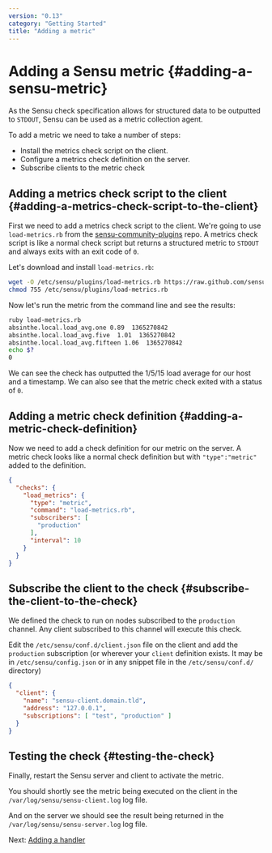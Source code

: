 ```yaml
---
version: "0.13"
category: "Getting Started"
title: "Adding a metric"
---
```


# Adding a Sensu metric {#adding-a-sensu-metric}

As the Sensu check specification allows for structured data to be
outputted to `STDOUT`, Sensu can be used as a metric collection agent.

To add a metric we need to take a number of steps:

* Install the metrics check script on the client.
* Configure a metrics check definition on the server.
* Subscribe clients to the metric check

## Adding a metrics check script to the client {#adding-a-metrics-check-script-to-the-client}

First we need to add a metrics check script to the client. We're going to use `load-metrics.rb` from the
[sensu-community-plugins](https://github.com/sensu/sensu-community-plugins) repo. A metrics check script is like a normal check script but returns a structured metric to `STDOUT` and always exits with an exit code of `0`.

Let's download and install `load-metrics.rb`:

~~~ bash
wget -O /etc/sensu/plugins/load-metrics.rb https://raw.github.com/sensu/sensu-community-plugins/master/plugins/system/load-metrics.rb
chmod 755 /etc/sensu/plugins/load-metrics.rb
~~~

Now let's run the metric from the command line and see the results:

~~~ bash
ruby load-metrics.rb
absinthe.local.load_avg.one 0.89  1365270842
absinthe.local.load_avg.five  1.01  1365270842
absinthe.local.load_avg.fifteen 1.06  1365270842
echo $?
0
~~~

We can see the check has outputted the 1/5/15 load average for our host
and a timestamp. We can also see that the metric check exited with a
status of `0`.

## Adding a metric check definition {#adding-a-metric-check-definition}

Now we need to add a check definition for our metric on the server. A metric check looks like a normal check definition but with `"type":"metric"` added to the definition.

~~~ json
{
  "checks": {
    "load_metrics": {
      "type": "metric",
      "command": "load-metrics.rb",
      "subscribers": [
        "production"
      ],
      "interval": 10
    }
  }
}
~~~

## Subscribe the client to the check {#subscribe-the-client-to-the-check}

We defined the check to run on nodes subscribed to the `production` channel.
Any client subscribed to this channel will execute this check.

Edit the `/etc/sensu/conf.d/client.json` file on the client and add the
`production` subscription (or wherever your `client` definition exists.  It may
be in `/etc/sensu/config.json` or in any snippet file in the
`/etc/sensu/conf.d/` directory)

~~~ json
{
  "client": {
    "name": "sensu-client.domain.tld",
    "address": "127.0.0.1",
    "subscriptions": [ "test", "production" ]
  }
}
~~~

## Testing the check {#testing-the-check}

Finally, restart the Sensu server and client to activate the metric.

You should shortly see the metric being executed on the client in the
`/var/log/sensu/sensu-client.log` log file.

And on the server we should see the result being returned in the
`/var/log/sensu/sensu-server.log` log file.

Next: [Adding a handler](adding_a_handler)
